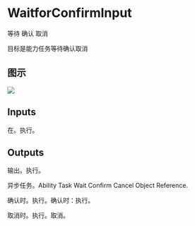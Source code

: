 # WaitforConfirmInput

等待 确认 取消

目标是能力任务等待确认取消

## 图示

![]($-20221218-17333344.png)

## Inputs

在。执行。 

## Outputs

输出。执行。

异步任务。Ability Task Wait Confirm Cancel Object Reference.

确认时。执行。确认时：执行。

取消时。执行。取消。
